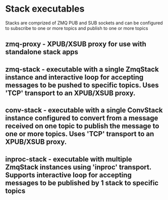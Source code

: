 # Stack executables

Stacks are comprized of ZMQ PUB and SUB sockets and can be configured to subscribe to one or more topics and publish to one or more topics


## zmq-proxy - XPUB/XSUB proxy for use with standalone stack apps

## zmq-stack - executable with a single ZmqStack instance and interactive loop for accepting messages to be pushed to specific topics.  Uses 'TCP' transport to an XPUB/XSUB proxy.

## conv-stack - executable with a single ConvStack instance configured to convert from a message received on one topic to publish the message to one or more topics. Uses 'TCP' transport to an XPUB/XSUB proxy.

## inproc-stack - executable with multiple ZmqStack instances using 'inproc' transport.  Supports interactive loop for accepting messages to be published by 1 stack to specific topics

